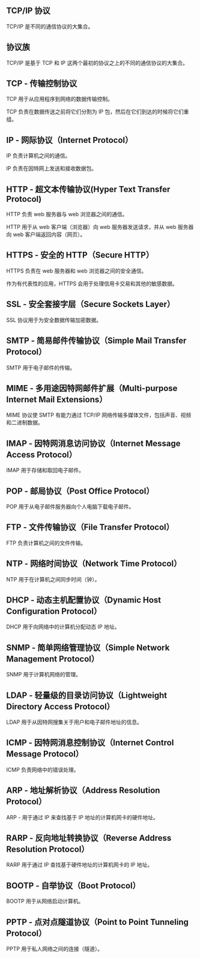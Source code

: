 ## TCP/IP 协议


TCP/IP 是不同的通信协议的大集合。


## 协议族

TCP/IP 是基于 TCP 和 IP 这两个最初的协议之上的不同的通信协议的大集合。


## TCP - 传输控制协议

TCP 用于从应用程序到网络的数据传输控制。

TCP 负责在数据传送之前将它们分割为 IP 包，然后在它们到达的时候将它们重组。


## IP - 网际协议（Internet Protocol）

IP 负责计算机之间的通信。

IP 负责在因特网上发送和接收数据包。


## HTTP - 超文本传输协议(Hyper Text Transfer Protocol)

HTTP 负责 web 服务器与 web 浏览器之间的通信。

HTTP 用于从 web 客户端（浏览器）向 web 服务器发送请求，并从 web 服务器向 web 客户端返回内容（网页）。


## HTTPS - 安全的 HTTP（Secure HTTP）

HTTPS 负责在 web 服务器和 web 浏览器之间的安全通信。

作为有代表性的应用，HTTPS 会用于处理信用卡交易和其他的敏感数据。


## SSL - 安全套接字层（Secure Sockets Layer）

SSL 协议用于为安全数据传输加密数据。


## SMTP - 简易邮件传输协议（Simple Mail Transfer Protocol）

SMTP 用于电子邮件的传输。


## MIME - 多用途因特网邮件扩展（Multi-purpose Internet Mail Extensions）

MIME 协议使 SMTP 有能力通过 TCP/IP 网络传输多媒体文件，包括声音、视频和二进制数据。


## IMAP - 因特网消息访问协议（Internet Message Access Protocol）

IMAP 用于存储和取回电子邮件。


## POP - 邮局协议（Post Office Protocol）

POP 用于从电子邮件服务器向个人电脑下载电子邮件。


## FTP - 文件传输协议（File Transfer Protocol）

FTP 负责计算机之间的文件传输。


## NTP - 网络时间协议（Network Time Protocol）

NTP 用于在计算机之间同步时间（钟）。


## DHCP - 动态主机配置协议（Dynamic Host Configuration Protocol）

DHCP 用于向网络中的计算机分配动态 IP 地址。


## SNMP - 简单网络管理协议（Simple Network Management Protocol）

SNMP 用于计算机网络的管理。


## LDAP - 轻量级的目录访问协议（Lightweight Directory Access Protocol）

LDAP 用于从因特网搜集关于用户和电子邮件地址的信息。


## ICMP - 因特网消息控制协议（Internet Control Message Protocol）

ICMP 负责网络中的错误处理。


## ARP - 地址解析协议（Address Resolution Protocol）

ARP - 用于通过 IP 来查找基于 IP 地址的计算机网卡的硬件地址。


## RARP - 反向地址转换协议（Reverse Address Resolution Protocol）

RARP 用于通过 IP 查找基于硬件地址的计算机网卡的 IP 地址。


## BOOTP - 自举协议（Boot Protocol）

BOOTP 用于从网络启动计算机。


## PPTP - 点对点隧道协议（Point to Point Tunneling Protocol）

PPTP 用于私人网络之间的连接（隧道）。